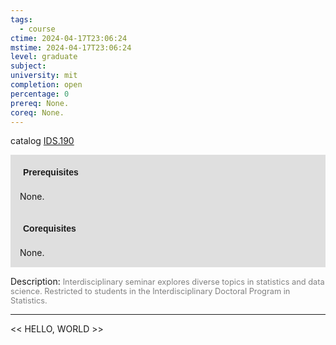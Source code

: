 ```yaml
---
tags:
  - course
ctime: 2024-04-17T23:06:24
mstime: 2024-04-17T23:06:24
level: graduate
subject: 
university: mit
completion: open
percentage: 0
prereq: None.
coreq: None.
---
```


catalog [IDS.190](http://student.mit.edu/catalog/mIDSa.html#IDS.190)

<span style="display: block; padding: 15px; background-color: rgb(100, 100, 100, 0.2);"><font id="m_prereq4047_0" style="display: block; font-family: Arial, sans-serif; font-weight: bold; padding: 5px">Prerequisites</font><br><span id="prereq4047_0">None.</span></span>
<span style="display: block; padding: 15px; background-color: rgb(100, 100, 100, 0.2);"><font id="m_coreq4047_0" style="display: block; font-family: Arial, sans-serif; font-weight: bold; padding: 5px">Corequisites</font><br><span id="coreq4047_0">None.</span></span>

<font style="">Description:</font>
<font style="color: grey; font-size: 0.8rem;">Interdisciplinary seminar explores diverse topics in statistics and data science. Restricted to students in the Interdisciplinary Doctoral Program in Statistics.</font>



---

<< HELLO, WORLD >>
